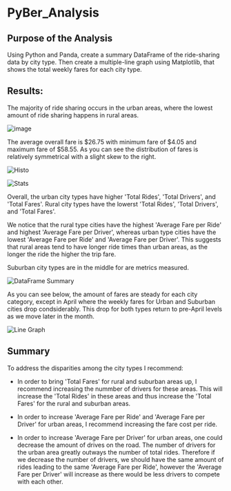 # PyBer_Analysis

## Purpose of the Analysis
Using Python and Panda, create a summary DataFrame of the ride-sharing data by city type. Then create a multiple-line graph using Matplotlib, that shows the total weekly fares for each city type. 

## Results:

The majority of ride sharing occurs in the urban areas, where the lowest amount of ride sharing happens in rural areas. 

![image](https://user-images.githubusercontent.com/92542382/143794423-5038c57f-b878-46d9-b7b0-69918fa46e9a.png)


The average overall fare is $26.75 with minimum fare of $4.05 and maximum fare of $58.55.  As you can see the distribution of fares is relatively symmetrical with a slight skew to the right. 

![Histo](https://user-images.githubusercontent.com/92542382/143794686-e60a4b6c-6d38-414c-a18b-8f866d56fd0b.png)


![Stats](https://user-images.githubusercontent.com/92542382/143794473-5c98cabd-3f34-43b5-b590-385ed78d9ab2.png)


Overall, the urban city types have higher 'Total Rides', 'Total Drivers', and 'Total Fares'.  Rural city types have the lowerst 'Total Rides', 'Total Drivers', and 'Total Fares'. 

We notice that the rural type cities have the highest 'Average Fare per Ride' and highest 'Average Fare per Driver', whereas urban type cities have the lowest 'Average Fare per Ride' and 'Average Fare per Driver'.  This suggests that rural areas tend to have longer ride times than urban areas, as the longer the ride the higher the trip fare. 

Suburban city types are in the middle for are metrics measured. 

![DataFrame Summary](https://user-images.githubusercontent.com/92542382/143794529-42ccf763-bb73-4d3f-8737-fcab6be2ec86.png)


As you can see below, the amount of fares are steady for each city category, except in April where the weekly fares for Urban and Suburban cities drop condsiderably.  This drop for both types return to pre-April levels as we move later in the month. 

![Line Graph](https://user-images.githubusercontent.com/92542382/143794577-26304095-2d24-4556-9df5-fed2501aed28.png)


## Summary 
To address the disparities among the city types I recommend:

* In order to bring 'Total Fares' for rural and suburban areas up, I recommend increasing the nummber of drivers for these areas. This will increase the 'Total Rides' in these areas and thus increase the 'Total Fares' for the rural and suburban areas. 

* In order to increase 'Average Fare per Ride' and 'Average Fare per Driver' for urban areas, I recommend increasing the fare cost per ride. 

* In order to increase 'Average Fare per Driver' for urban areas, one could decrease the amount of drives on the road. The number of drivers for the urban area greatly outways the number of total rides. Therefore if we decrease the number of drivers, we should have the same amount of rides leading to the same 'Average Fare per Ride', however the 'Average Fare per Driver' will increase as there would be less drivers to compete with each other. 
